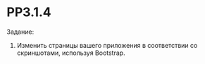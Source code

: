 # PP3.1.4
Задание:
1. Изменить страницы вашего приложения в соответствии со скриншотами, используя Bootstrap.
